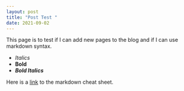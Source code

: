 ```yaml
---
layout: post
title: "Post Test "
date: 2021-09-02
---
```

This page is to test if I can add new pages to the blog and if I can use markdown syntax.
* *Italics*
* **Bold**
* **_Bold Italics_**

Here is a [link](https://packetlife.net/media/library/16/Markdown.pdf) to the markdown cheat sheet.


